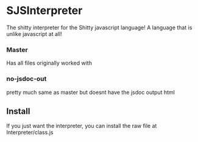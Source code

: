 # SJSInterpreter
The shitty interpreter for the Shitty javascript language! A language that is unlike javascript at all!

### __Master__
Has all files originally worked with

### __no-jsdoc-out__
pretty much same as master but doesnt have the jsdoc output html 


## __Install__
If you just want the interpreter, you can install the raw file at Interpreter/class.js

